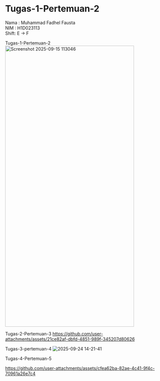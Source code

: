 # Tugas-1-Pertemuan-2

Nama :  Muhammad Fadhel Fausta  
NIM  :  H1D023113  
Shift:  E -> F  

Tugas-1-Pertemuan-2  
<img width="413" height="897" alt="Screenshot 2025-09-15 113046" src="https://github.com/user-attachments/assets/61f027e4-7c0f-4a6e-b401-d48b9296f8bd" />

Tugas-2-Pertemuan-3
https://github.com/user-attachments/assets/21ce82af-dbfd-4851-989f-345207d80626

Tugas-3-pertemuan-4
![2025-09-24 14-21-41](https://github.com/user-attachments/assets/633bcadb-3ff1-4d9a-99c1-216a6292a0c6)

Tugas-4-Pertemuan-5  

https://github.com/user-attachments/assets/cfea62ba-82ae-4c41-9f4c-70961a26e7c4

